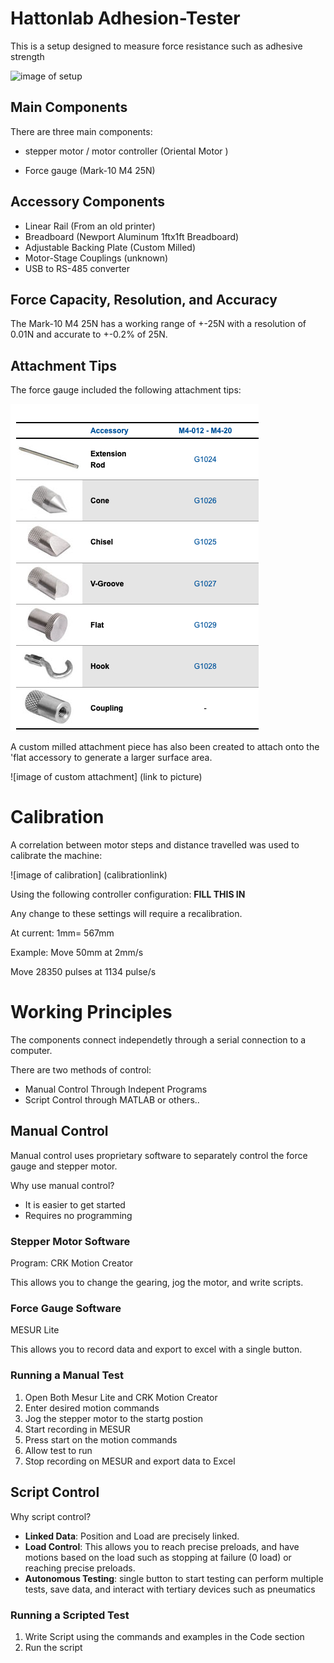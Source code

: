 # Hattonlab Adhesion-Tester
This is a setup designed to measure force resistance such as adhesive strength

![image of setup](Images/Setup.png)

## Main Components

There are three main components: 

- stepper motor / motor controller (Oriental Motor )

- Force gauge (Mark-10 M4 25N)

## Accessory Components

- Linear Rail (From an old printer)
- Breadboard (Newport Aluminum 1ftx1ft Breadboard)
- Adjustable Backing Plate (Custom Milled)
- Motor-Stage Couplings (unknown)
- USB to RS-485 converter

## Force Capacity, Resolution, and Accuracy

The Mark-10 M4 25N has a working range of +-25N with a resolution of  0.01N and accurate to +-0.2% of 25N.

## Attachment Tips

The force gauge included the following attachment tips:

![image of included attachments](Images/Attachments.png)

A custom milled attachment piece has also been created to attach onto the 'flat accessory to generate a larger surface area.

![image of custom attachment] (link to picture)

# Calibration

A correlation between motor steps and distance travelled was used to calibrate the machine:

![image of calibration] (calibrationlink)

Using the following controller configuration: **FILL THIS IN**

Any change to these settings will require a recalibration. 

At current: 1mm= 567mm

Example: 
Move 50mm at 2mm/s

Move 28350 pulses at 1134 pulse/s

# Working Principles

The components connect independetly through a serial connection to a computer.

There are two methods of control:

- Manual Control Through Indepent Programs
- Script Control through MATLAB or others..

## Manual Control

Manual control uses proprietary software to separately control the force gauge and stepper motor. 

Why use manual control?

- It is easier to get started
- Requires no programming

### Stepper Motor Software

Program: CRK Motion Creator 

[CRK MOTION CREATOR DOWNLOAD]: https://www.orientalmotor.com/downloads/software.html#	"CRK MOTION CREATOR"

This allows you to change the gearing, jog the motor, and write scripts.

### Force Gauge Software

MESUR Lite

[MESUR LITE DOWNLOAD]: https://www.mark-10.com/instruments/software/mesurlite.html

This allows you to record data and export to excel with a single button.

### Running a Manual Test

1. Open Both Mesur Lite and CRK Motion Creator
2. Enter desired motion commands
3. Jog the stepper motor to the startg postion
4. Start recording in MESUR
5. Press start on the motion commands
6. Allow test to run
7. Stop recording on MESUR and export data to Excel

## Script Control

Why script control?

- **Linked Data**: Position and Load are precisely linked.
- **Load Control**: This allows you to reach precise preloads, and have motions based on the load such as stopping at failure (0 load) or reaching precise preloads.
- **Autonomous Testing**: single button to start testing can perform multiple tests, save data, and interact with tertiary devices such as pneumatics

### Running a Scripted Test

1. Write Script using the commands and examples in the Code section
2. Run the script
